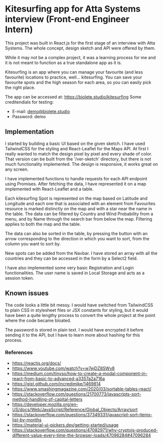 # Kitesurfing app for Atta Systems interview (Front-end Engineer Intern)

This project was built in React.js for the first stage of an interview with Atta Systems. The whole concept, design sketch and API were offered by them.

While it may not be a complex project, it was a learning process for me and it is not meant to function as a true standalone app as it is.

Kitesurfing is an app where you can manage your favourite (and less favourite) locations to practice, well... kitesurfing. You can save your favourite spots and the high season for each area, so you can easily pick the right place.

The app can be accessed at: https://biolete.studio/kitesurfing
Some creditendials for testing:
  - E-mail: demo@biolete.studio
  - Password: demo

## Implementation

I started by building a basic UI based on the given sketch. I have used TailwindCSS for the styling and React-Leaflet for the Maps API. At first I really wanted to match the design pixel by pixel and every shade of color. That version can be built from the '/ver-sketch' directory, but there is not much functionality implemented. The design is responsive, it works great on any screen.

I have implemented functions to handle requests for each API endpoint using Promises. After fetching the data, I have represented it on a map implemented with React-Leaflet and a table.

Each kitesurfing Spot is represented on the map based on Latitude and Longitude and each one that is associated with an element from Favourites resource is marked distinctly on the map and with a star near the name in the table. The data can be filtered by Country and Wind Probability from a menu, and by Name through the search bar from below the map. Filtering applies to both the map and the table.

The data can also be sorted in the table, by pressing the button with an arrow corresponding to the direction in which you want to sort, from the column you want to sort by.

New spots can be added from the Navbar. I have stored an array with all the countries and they can be accessed in the form by a Select2 field.

I have also implemented some very basic Registration and Login functionalities. The user name is saved in Local Storage and acts as a session token.

## Known issues

The code looks a little bit messy. I would have switched from TailwindCSS to plain CSS in stylesheet files or JSX constants for styling, but it would have been a quite lengthy process to convert the whole project at the point where the code became bloated.

The password is stored in plain text. I would have encrypted it before sending it to the API, but I have to learn more about hashing for this process.

### References
* https://reactjs.org/docs/
* https://www.youtube.com/watch?v=w7ejDZ8SWv8
* https://medium.com/tinyso/how-to-create-a-modal-component-in-react-from-basic-to-advanced-a3357a2a716a
* https://gist.github.com/incredimike/1469814
* https://www.smashingmagazine.com/2020/03/sortable-tables-react/
* https://stackoverflow.com/questions/21700773/javascripts-sort-method-handling-of-capital-letters
* https://developer.mozilla.org/en-US/docs/Web/JavaScript/Reference/Global_Objects/Array/sort
* https://stackoverflow.com/questions/37349331/javascript-sort-items-list-by-months
* https://material-ui-pickers.dev/getting-started/usage
* https://stackoverflow.com/questions/47082971/why-cryptojs-produced-different-value-every-time-the-browser-loads/47096284#47096284

